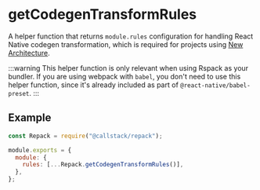 # getCodegenTransformRules

A helper function that returns `module.rules` configuration for handling React Native codegen transformation, which is required for projects using [New Architecture](https://reactnative.dev/architecture/landing-page).

:::warning
This helper function is only relevant when using Rspack as your bundler. If you are using webpack with `babel`, you don't need to use this helper function, since it's already included as part of `@react-native/babel-preset`.
:::

## Example

```js title=rspack.config.cjs
const Repack = require("@callstack/repack");

module.exports = {
  module: {
    rules: [...Repack.getCodegenTransformRules()],
  },
};
```
